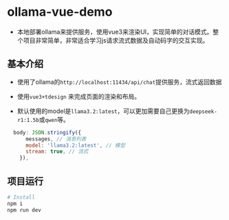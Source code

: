 # ollama-vue-demo

- 本地部署ollama来提供服务，使用vue3来渲染UI，实现简单的对话模式。整个项目非常简单，非常适合学习js请求流式数据及自动码字的交互实现。
  
## 基本介绍

- 使用了ollama的`http://localhost:11434/api/chat`提供服务，流式返回数据
  
- 使用`vue3+tdesign` 来完成页面的渲染和布局。
  
-  默认使用的model是`llama3.2:latest`，可以更加需要自己更换为`deepseek-r1:1.5b`或`qwen`等。
  
  
```JavaScript
  body: JSON.stringify({
      messages, // 消息列表
      model: 'llama3.2:latest', // 模型
      stream: true, // 流式
    }),
 ```


## 项目运行

```bash
# Install
npm i 
npm run dev

```